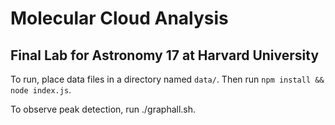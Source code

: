 # Molecular Cloud Analysis

## Final Lab for Astronomy 17 at Harvard University

To run, place data files in a directory named `data/`. Then run `npm install && node index.js`.

To observe peak detection, run ./graphall.sh.
